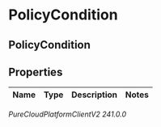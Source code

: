 # PolicyCondition

## PolicyCondition

## Properties

|Name | Type | Description | Notes|
|------------ | ------------- | ------------- | -------------|



_PureCloudPlatformClientV2 241.0.0_
